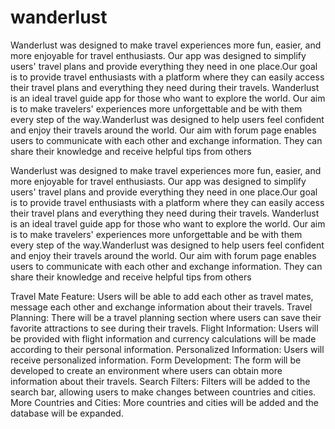 # wanderlust
Wanderlust was designed to make travel experiences more fun, easier, and more enjoyable for travel enthusiasts.
Our app was designed to simplify users' travel plans and provide everything they need in one place.Our goal is to provide travel enthusiasts with a platform where they can easily access their travel plans and everything they need during their travels.
Wanderlust is an ideal travel guide app for those who want to explore the world.
Our aim is to make travelers' experiences more unforgettable and be with them every step of the way.Wanderlust was designed to help users feel confident and enjoy their travels around the world.
Our aim with forum page enables users to communicate with each other and exchange information. They can share their knowledge and receive helpful tips from others

Wanderlust was designed to make travel experiences more fun, easier, and more enjoyable for travel enthusiasts.
Our app was designed to simplify users' travel plans and provide everything they need in one place.Our goal is to provide travel enthusiasts with a platform where they can easily access their travel plans and everything they need during their travels.
Wanderlust is an ideal travel guide app for those who want to explore the world.
Our aim is to make travelers' experiences more unforgettable and be with them every step of the way.Wanderlust was designed to help users feel confident and enjoy their travels around the world.
Our aim with forum page enables users to communicate with each other and exchange information. They can share their knowledge and receive helpful tips from others


Travel Mate Feature: Users will be able to add each other as travel mates, message each other and exchange information about their travels.
Travel Planning: There will be a travel planning section where users can save their favorite attractions to see during their travels.
Flight Information: Users will be provided with flight information and currency calculations will be made according to their personal information.
Personalized Information: Users will receive personalized information.
Form Development: The form will be developed to create an environment where users can obtain more information about their travels.
Search Filters: Filters will be added to the search bar, allowing users to make changes between countries and cities.
More Countries and Cities: More countries and cities will be added and the database will be expanded.





